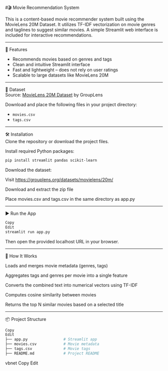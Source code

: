 #🎬 Movie Recommendation System  

This is a content-based movie recommender system built using the MovieLens 20M Dataset. It utilizes TF-IDF vectorization on movie genres and taglines to suggest similar movies. A simple Streamlit web interface is included for interactive recommendations.

---

🚀 Features  
- Recommends movies based on genres and tags  
- Clean and intuitive Streamlit interface  
- Fast and lightweight – does not rely on user ratings  
- Scalable to large datasets like MovieLens 20M  

---

📁 Dataset  
Source: [MovieLens 20M Dataset](https://grouplens.org/datasets/movielens/20m/) by GroupLens

Download and place the following files in your project directory:  
- `movies.csv`  
- `tags.csv`  

---

🛠 Installation  
Clone the repository or download the project files.

Install required Python packages:

```bash
pip install streamlit pandas scikit-learn
```
Download the dataset:

Visit https://grouplens.org/datasets/movielens/20m/

Download and extract the zip file

Place movies.csv and tags.csv in the same directory as app.py

---

▶️ Run the App

```bash
Copy
Edit
streamlit run app.py
```
Then open the provided localhost URL in your browser.

---

🧠 How It Works

Loads and merges movie metadata (genres, tags)

Aggregates tags and genres per movie into a single feature

Converts the combined text into numerical vectors using TF-IDF

Computes cosine similarity between movies

Returns the top N similar movies based on a selected title

---

📦 Project Structure

```bash
Copy
Edit
├── app.py                # Streamlit app
├── movies.csv            # Movie metadata
├── tags.csv              # Movie tags
├── README.md             # Project README
```
vbnet
Copy
Edit
